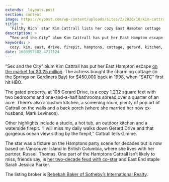 ```yaml
--- 
extends: _layouts.post 
section: content 
image: https://nypost.com/wp-content/uploads/sites/2/2020/10/kim-cattrall-hamptons-home-1.jpg?quality=90&strip=all&w=1200 
title: > 
  ‘Filthy Rich’ star Kim Cattrall lists her cozy East Hampton cottage 
description: > 
  “Sex and the City” alum Kim Cattrall has put her East Hampton escape on the market for $3.25 million.The gated property, at 105 Gerard Drive, is a cozy 1,232 square feet with two bedrooms and one-and-a-half bathrooms spread over a quarter of an acre.Other highlights include a studio, a hot tub, an outdoor kitchen and a waterside firepit.“I will miss my daily walks down Gerard Drive and that gorgeous ocean view sitting by the firepit,” Cattrall tells Gimme.One part of the Hamptons Cattrall isn’t likely to miss, friends say, is her two-decade feud with co-star and East End staple Sarah Jessica Parker. 
keywords: > 
  cozy, kim, east, drive, firepit, hamptons, cottage, gerard, kitchen, hampton, miss, rich, star, cattrall, lists, filthy, walls, waterside 
date: 1603357582.4717524 
--- 
```

<div><p>&#8220;Sex and the City&#8221; alum Kim Cattrall has put her East Hampton escape <a href="https://www.sothebyshomes.com/hamptons/sales/0049034-105-Gerard-Drive-East-Hampton-NY-11937" target="_blank" rel="noopener noreferrer">on the market for $3.25 million</a>. The actress bought the charming cottage (in the Springs on Gardiners Bay) for $450,000 back in 1998, when &#8220;SATC&#8221; first hit HBO.</p>
<p>The gated property, at 105 Gerard Drive, is a cozy 1,232 square feet with two bedrooms and one-and-a-half bathrooms spread over a quarter of an acre. There&#8217;s also a custom kitchen, a screening room, plenty of pop art of Cattrall on the walls and a back porch (where she married her now ex-husband, Mark Levinson).</p>
<p>Other highlights include a studio, a hot tub, an outdoor kitchen and a waterside firepit. &#8220;I will miss my daily walks down Gerard Drive and that gorgeous ocean view sitting by the firepit,&#8221; Cattrall tells Gimme.</p>
<p>The star was a fixture on the Hamptons party scene for decades but is now based on Vancouver Island in British Columbia, where she lives with her partner, Russell Thomas. One part of the Hamptons Cattrall isn&#8217;t likely to miss, friends say, is <a href="https://pagesix.com/2019/09/06/kim-cattrall-dines-at-lavenue-after-satc-feud-resurfaces/?_ga=2.177421477.1053318317.1603225867-2001606394.1601146450" rel="noopener noreferrer" target="_blank">her two-decade feud with co-star</a> and East End staple Sarah Jessica Parker.</p>
<p>The listing broker is <a href="https://www.sothebyshomes.com/hamptons/sales/0049034-105-Gerard-Drive-East-Hampton-NY-11937" rel="noopener noreferrer" target="_blank">Rebekah Baker of Sotheby&#8217;s International Realty</a>.</p>
<p></p>
			</div>